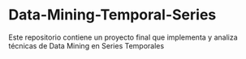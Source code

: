 # Data-Mining-Temporal-Series
Este repositorio contiene un proyecto final que implementa y analiza técnicas de Data Mining en Series Temporales
